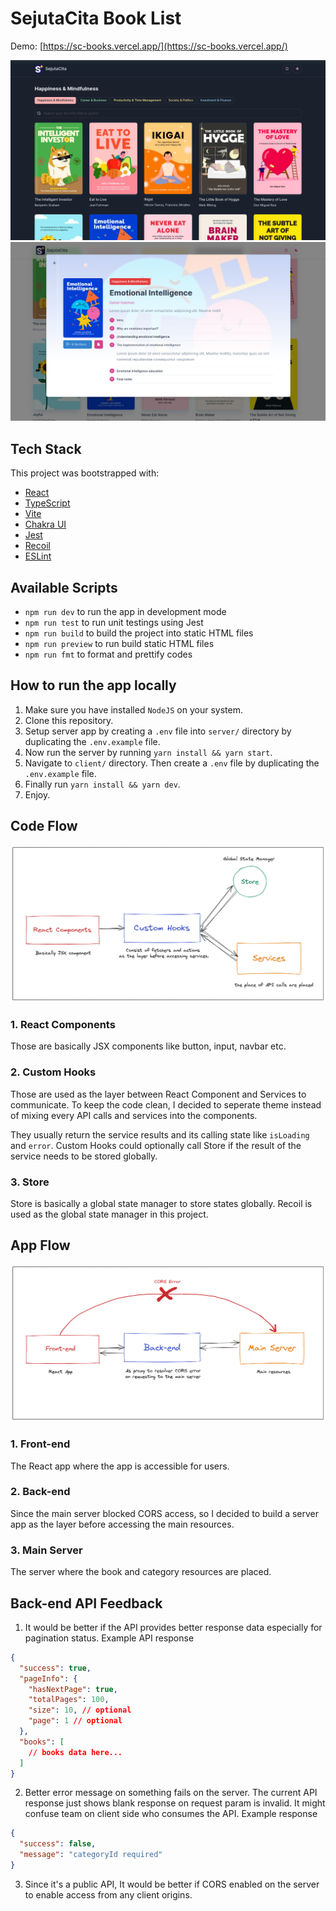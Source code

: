 # SejutaCita Book List

Demo: [https://sc-books.vercel.app/](https://sc-books.vercel.app/)

![App Screenshot](./docs/preview-1.png)
![App Screenshot](./docs/preview-2.png)

## Tech Stack

This project was bootstrapped with:

- [React](https://reactjs.org/)
- [TypeScript](https://www.typescriptlang.org/)
- [Vite](https://vitejs.dev/)
- [Chakra UI](https://chakra-ui.com/)
- [Jest](https://jestjs.io/)
- [Recoil](https://recoiljs.org/)
- [ESLint](https://eslint.org/)

## Available Scripts

- `npm run dev` to run the app in development mode
- `npm run test` to run unit testings using Jest
- `npm run build` to build the project into static HTML files
- `npm run preview` to run build static HTML files
- `npm run fmt` to format and prettify codes

## How to run the app locally

1. Make sure you have installed `NodeJS` on your system.
2. Clone this repository.
3. Setup server app by creating a `.env` file into `server/` directory by duplicating the `.env.example` file.
4. Now run the server by running `yarn install && yarn start`.
5. Navigate to `client/` directory. Then create a `.env` file by duplicating the `.env.example` file.
6. Finally run `yarn install && yarn dev`.
7. Enjoy.

## Code Flow

![Code Flow](./docs/code-flow.png)

### 1. React Components

Those are basically JSX components like button, input, navbar etc.

### 2. Custom Hooks

Those are used as the layer between React Component and Services to communicate. To keep the code clean, I decided to seperate theme instead of mixing every API calls and services into the components.

They usually return the service results and its calling state like `isLoading` and `error`. Custom Hooks could optionally call Store if the result of the service needs to be stored globally.

### 3. Store

Store is basically a global state manager to store states globally. Recoil is used as the global state manager in this project.

## App Flow

![App Flow](./docs/app-flow.png)

### 1. Front-end

The React app where the app is accessible for users.

### 2. Back-end

Since the main server blocked CORS access, so I decided to build a server app as the layer before accessing the main resources.

### 3. Main Server

The server where the book and category resources are placed.

## Back-end API Feedback

1. It would be better if the API provides better response data especially for pagination status. Example API response

```json
{
  "success": true,
  "pageInfo": {
    "hasNextPage": true,
    "totalPages": 100,
    "size": 10, // optional
    "page": 1 // optional
  },
  "books": [
    // books data here...
  ]
}
```

2. Better error message on something fails on the server. The current API response just shows blank response on request param is invalid. It might confuse team on client side who consumes the API. Example response

```json
{
  "success": false,
  "message": "categoryId required"
}
```

3. Since it's a public API, It would be better if CORS enabled on the server to enable access from any client origins.
